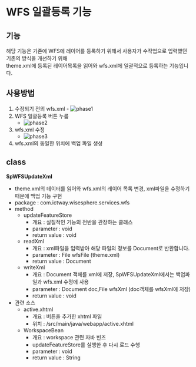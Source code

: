 # WFS 일괄등록 기능

## 기능
해당 기능은 기존에 WFS에 레이어를 등록하기 위해서 사용자가 수작업으로 입력했던 기존의 방식을 개선하기 위해  
theme.xml에 등록된 레이어목록을 읽어와 wfs.xml에 일괄적으로 등록하는 기능입니다.

## 사용방법
  1. 수정되기 전의 wfs.xml
    - ![phase1](https://github.com/dku32131738/WiseSphere2D/blob/master/manual/img/phase01.png)
  1. WFS 일괄등록 버튼 누름 
     - ![phase2](https://github.com/dku32131738/WiseSphere2D/blob/master/manual/img/phase02.png)
  1. wfs.xml 수정
      - ![phase3](https://github.com/dku32131738/WiseSphere2D/blob/master/manual/img/phase03.png)
  1. wfs.xml의 동일한 위치에 백업 파일 생성
## class
 **SpWFSUpdateXml**
  * theme.xml의 데이터를 읽어와 wfs.xml의 레이어 목록 변경, xml파일을 수정하기 때문에 백업 기능 구현
  * package : com.ictway.wisesphere.services.wfs
  * method
    * updateFeatureStore
      * 개요 : 실질적인 기능의 전반을 관장하는 클래스
      * parameter : void
      * return value : void
    * readXml
      * 개요 : xml파일을 입력받아 해당 파일의 정보를 Document로 반환합니다.
      * parameter : File wfsFile (theme.xml)
      * return value : Document
    * writeXml
      * 개요 : Document 객체를 xml에 저장, SpWFSUpdateXml에서는 백업파일과 wfs.xml 수정에 사용
      * parameter : Document doc,File wfsXml (doc객체를 wfsXml에 저장)
      * return value : void
  * 관련 소스
    * active.xhtml
      * 개요 : 버튼을 추가한 xhtml 파일
      * 위치 : /src/main/java/webapp/active.xhtml
    * WorkspaceBean
      * 개요 : workspace 관련 자바 빈즈
      * updateFeatureStore를 실행한 후 다시 로드 수행
      * parameter : void
      * return value : String